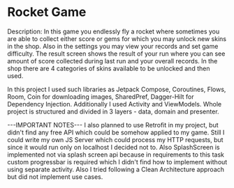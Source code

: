 # Rocket Game
Description: In this game you endlessly fly a rocket where sometimes you are able to collect either score or gems for which you may unlock new skins in the shop. Also in the settings you may view your records and set game difficulty. The result screen shows the result of your run where you can see amount of score collected during last run and your overall records. In the shop there are 4 categories of skins available to be unlocked and then used.

In this project I used such libraries as Jetpack Compose, Coroutines, Flows, Room, Coin for downloading images, SharedPref, Dagger-Hilt for Dependency Injection. Additionally I used Activity and ViewModels. Whole project is structured and divided in 3 layers - data, domain and presenter.

---IMPORTANT NOTES---
I also planned to use Retrofit in my project, but didn't find any free API which could be somehow applied to my game. Still I could write my own JS Server which could process my HTTP requests, but since it would run only on localhost I decided not to.
Also SplashScreen is implemented not via splash screen api because in requirements to this task custom progressbar is required which I didn't find how to implement without using separate activity.
Also I tried following a Clean Architecture approach but did not implement use cases.
